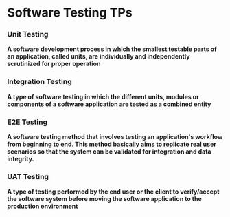 # Software Testing TPs

### Unit Testing
**A software development process in which the smallest testable parts of an application, called units, are individually and independently scrutinized for proper operation**
### Integration Testing
**A type of software testing in which the different units, modules or components of a software application are tested as a combined entity**
### E2E Testing
**A software testing method that involves testing an application's workflow from beginning to end. This method basically aims to replicate real user scenarios so that the system can be validated for integration and data integrity.**
### UAT Testing
**A type of testing performed by the end user or the client to verify/accept the software system before moving the software application to the production environment**